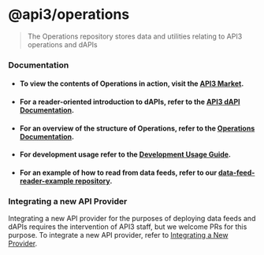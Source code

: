 # @api3/operations

> The Operations repository stores data and utilities relating to API3 operations and dAPIs

### Documentation

- #### To view the contents of Operations in action, visit the [API3 Market](https://market.api3.org).
- #### For a reader-oriented introduction to dAPIs, refer to the [API3 dAPI Documentation](https://docs.api3.org/dapis/).
- #### For an overview of the structure of Operations, refer to the [Operations Documentation](https://docs.api3.org/operations).
- #### For development usage refer to the [Development Usage Guide](https://docs.api3.org/operations/development_usage.html).
- #### For an example of how to read from data feeds, refer to our [data-feed-reader-example repository](https://github.com/api3dao/data-feed-reader-example).

### Integrating a new API Provider

Integrating a new API provider for the purposes of deploying data feeds and dAPIs requires the intervention of API3
staff, but we welcome PRs for this purpose. To integrate a new API provider, refer to
[Integrating a New Provider](https://docs.api3.org/operations/integrating_new_provider.html).
